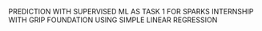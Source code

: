 PREDICTION WITH SUPERVISED ML AS TASK 1 FOR SPARKS INTERNSHIP WITH GRIP FOUNDATION USING SIMPLE LINEAR REGRESSION
